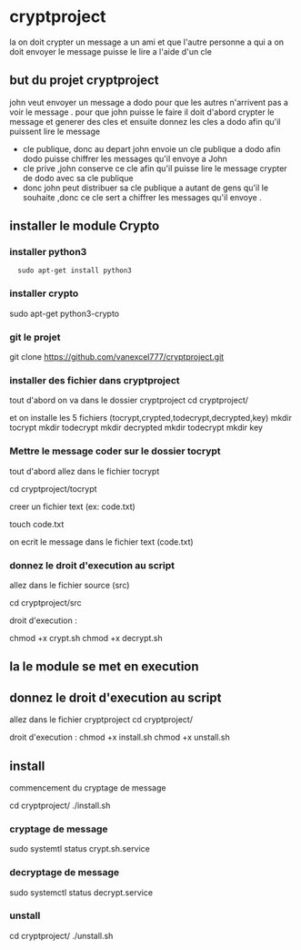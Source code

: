 # cryptproject
la on doit crypter un message a un ami et que l'autre personne a qui a on doit envoyer le message puisse le lire a l'aide d'un cle 

## but du projet cryptproject
john veut envoyer un message a dodo pour que les autres n'arrivent pas a voir le message .
pour que john puisse le faire il doit d'abord crypter le message et generer des cles et ensuite donnez les cles a dodo afin qu'il puissent lire le message 
- cle publique, donc au depart john envoie un cle publique a dodo afin dodo puisse chiffrer les messages qu'il envoye a John 
- cle prive ,john conserve ce cle afin qu'il puisse lire le message crypter de dodo avec sa cle publique
- donc john peut distribuer sa cle publique  a autant de gens qu'il le souhaite ,donc ce cle sert a chiffrer les messages qu'il envoye .  

## installer le module Crypto

### installer python3
      sudo apt-get install python3 

### installer crypto 

sudo apt-get python3-crypto  

### git le projet 

   git clone https://github.com/vanexcel777/cryptproject.git
   
### installer des fichier dans cryptproject

tout d'abord on va dans le dossier cryptproject
 cd cryptproject/
 
 et on installe les 5 fichiers (tocrypt,crypted,todecrypt,decrypted,key)
 mkdir tocrypt
 mkdir todecrypt
 mkdir decrypted
 mkdir todecrypt
 mkdir key
 
 ### Mettre le message coder sur le dossier tocrypt
 
 tout d'abord allez dans le fichier tocrypt 
 
 cd cryptproject/tocrypt
 
 creer un fichier text (ex: code.txt)
 
 touch code.txt
 
 on ecrit le message dans le fichier text (code.txt)
 
 ### donnez le droit d'execution au script 
 
 allez dans le fichier source (src)
 
 cd cryptproject/src 
 
 droit d'execution :
 
 chmod +x crypt.sh
 chmod +x decrypt.sh
 
 ## la le module se met en execution 
 
 ## donnez le droit d'execution au script 
 allez dans le fichier cryptproject
 cd cryptproject/
 
 droit d'execution :
 chmod +x install.sh
 chmod +x unstall.sh 
 
## install 
commencement du cryptage de message

cd cryptproject/
./install.sh

### cryptage de message 
sudo systemtl status crypt.sh.service 

### decryptage de message

sudo systemctl status decrypt.service

### unstall

cd cryptproject/
./unstall.sh








 
 
 
 
 
 
 
 
 
  
 
 
 
 
 
 









